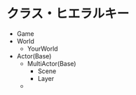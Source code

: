 # クラス・ヒエラルキー

 * Game
 * World
   * YourWorld
 * Actor(Base)
   * MultiActor(Base)
      * Scene
      * Layer
   * 